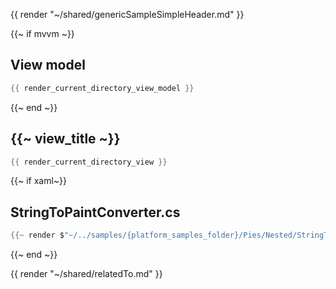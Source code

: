<!--
To get help on editing this file, see https://github.com/beto-rodriguez/LiveCharts2/blob/dev/docs/readme.md
content is normally pulled from the examples in the repository.
-->

{{ render "~/shared/genericSampleSimpleHeader.md" }}

{{~ if mvvm ~}}
## View model

```csharp
{{ render_current_directory_view_model }}
```
{{~ end ~}}

## {{~ view_title ~}}

```csharp
{{ render_current_directory_view }}
```

{{~ if xaml~}}
## StringToPaintConverter.cs

```csharp
{{~ render $"~/../samples/{platform_samples_folder}/Pies/Nested/StringToPaintConverter.cs" ~}}
```
{{~ end ~}}

{{ render "~/shared/relatedTo.md" }}
